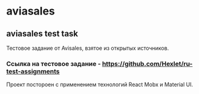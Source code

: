 # aviasales
## aviasales test task
Тестовое задание от Avisales, взятое из открытых источников.
### Ссылка на тестовое задание - https://github.com/Hexlet/ru-test-assignments

Проект постороен с применением технологий React Mobx и Material UI.

